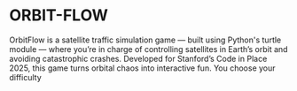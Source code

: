 # ORBIT-FLOW
OrbitFlow is a satellite traffic simulation game — built using Python's turtle module — where you’re in charge of controlling satellites in Earth’s orbit and avoiding catastrophic crashes.  Developed for Stanford’s Code in Place 2025, this game turns orbital chaos into interactive fun. You choose your difficulty
